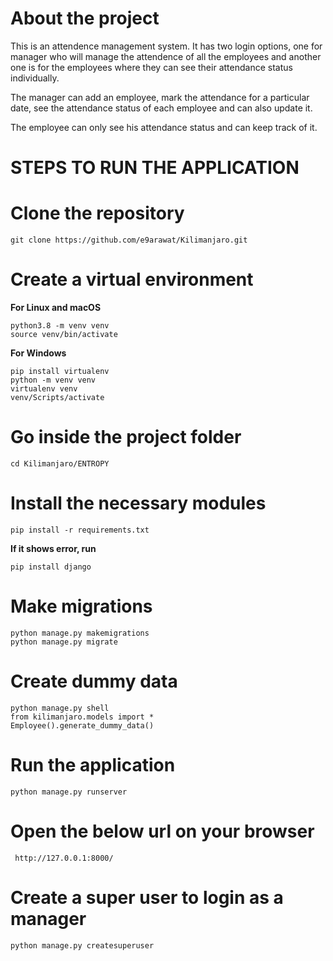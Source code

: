 # About the project

This is an attendence management system. It has two login options, one for manager who will manage the attendence of all the employees and another one is for the employees where they can see their attendance status individually.

The manager can add an employee, mark the attendance for a particular date, see the attendance status of each employee and can also update it.

The employee can only see his attendance status and can keep track of it.


# STEPS TO RUN THE APPLICATION

# Clone the repository

    git clone https://github.com/e9arawat/Kilimanjaro.git
    

# Create a virtual environment

**For Linux and macOS**

    python3.8 -m venv venv
    source venv/bin/activate

**For Windows**

    pip install virtualenv
    python -m venv venv
    virtualenv venv
    venv/Scripts/activate

# Go inside the project folder

    cd Kilimanjaro/ENTROPY

# Install the necessary modules

    pip install -r requirements.txt

**If it shows error, run**

    pip install django

# Make migrations

    python manage.py makemigrations
    python manage.py migrate

# Create dummy data

    python manage.py shell
    from kilimanjaro.models import *
    Employee().generate_dummy_data()

# Run the application

    python manage.py runserver

# Open the below url on your browser

     http://127.0.0.1:8000/

# Create a super user to login as a manager

    python manage.py createsuperuser

